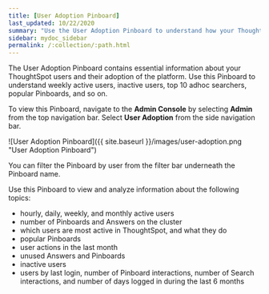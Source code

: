 ```yaml
---
title: [User Adoption Pinboard]
last_updated: 10/22/2020
summary: "Use the User Adoption Pinboard to understand how your ThoughtSpot users are interacting with ThoughtSpot, and how your user adoption is changing over time."
sidebar: mydoc_sidebar
permalink: /:collection/:path.html
---
```

The User Adoption Pinboard contains essential information about your ThoughtSpot users and their adoption of the platform. Use this Pinboard to understand weekly active users, inactive users, top 10 adhoc searchers, popular Pinboards, and so on.

To view this Pinboard, navigate to the **Admin Console** by selecting **Admin** from the top navigation bar. Select **User Adoption** from the side navigation bar.

![User Adoption Pinboard]({{ site.baseurl }}/images/user-adoption.png "User Adoption Pinboard")

You can filter the Pinboard by user from the filter bar underneath the Pinboard name.

Use this Pinboard to view and analyze information about the following topics:
- hourly, daily, weekly, and monthly active users
- number of Pinboards and Answers on the cluster
- which users are most active in ThoughtSpot, and what they do
- popular Pinboards
- user actions in the last month
- unused Answers and Pinboards
- inactive users
- users by last login, number of Pinboard interactions, number of Search interactions, and number of days logged in during the last 6 months
